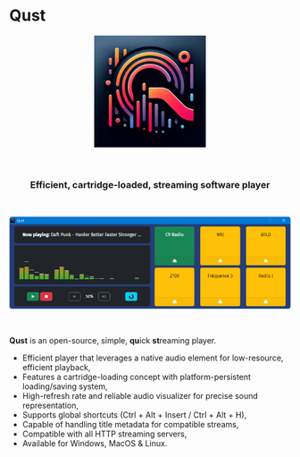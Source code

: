 # Qust

<div align="center"><img src="build/icons/icon.png" width="200"></div>

&nbsp;
&nbsp;
&nbsp;

### <div align="center">Efficient, cartridge-loaded, streaming software player</div>

&nbsp;
&nbsp;
&nbsp;
&nbsp;

<div align="center"><img src="assets/screenshot.png"></div>

&nbsp;



**Qust** is an open-source, simple, **qu**ick **st**reaming player.
  - Efficient player that leverages a native audio element for low-resource, efficient playback,
  - Features a cartridge-loading concept with platform-persistent loading/saving system,
  - High-refresh rate and reliable audio visualizer for precise sound representation,
  - Supports global shortcuts (Ctrl + Alt + Insert / Ctrl + Alt + H),
  - Capable of handling title metadata for compatible streams,
  - Compatible with all HTTP streaming servers,
  - Available for Windows, MacOS & Linux.
